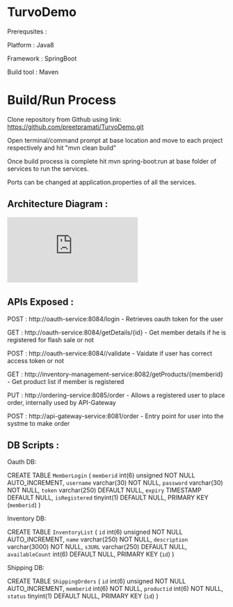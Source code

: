 # TurvoDemo
Prerequsites :

Platform : Java8

Framework : SpringBoot

Build tool : Maven


# Build/Run Process

Clone repository from Github using link: https://github.com/preetpramati/TurvoDemo.git

Open terminal/command prompt at base location and move to each project respectively and hit "mvn clean build"

Once build process is complete hit mvn spring-boot:run at base folder of services to run the services.

Ports can be changed at application.properties of all the services.




## Architecture Diagram :  

![Microservice Architecture](https://github.com/preetpramati/TurvoDemo/blob/master/Architecture.pdf)


## APIs Exposed :

POST : http://oauth-service:8084/login - Retrieves oauth token for the user

GET : http://oauth-service:8084/getDetails/{id} - Get member details if he is registered for flash sale or not

POST : http://oauth-service:8084//validate - Vaidate if user has correct access token or not

GET : http://inventory-management-service:8082/getProducts/{memberid} - Get product list if member is registered

PUT : http://ordering-service:8085/order - Allows a registered user to place order, internally used by API-Gateway

POST : http://api-gateway-service:8081/order - Entry point for user into the systme to make order


## DB Scripts :

Oauth DB:

CREATE TABLE `MemberLogin` (
  `memberid` int(6) unsigned NOT NULL AUTO_INCREMENT,
  `username` varchar(30) NOT NULL,
  `password` varchar(30) NOT NULL,
  `token` varchar(250) DEFAULT NULL,
  `expiry` TIMESTAMP DEFAULT NULL,
  `isRegistered` tinyint(1) DEFAULT NULL,
  PRIMARY KEY (`memberid`)
)

Inventory DB:

CREATE TABLE `InventoryList` (
  `id` int(6) unsigned NOT NULL AUTO_INCREMENT,
  `name` varchar(250) NOT NULL,
  `description` varchar(3000) NOT NULL,
  `s3URL` varchar(250) DEFAULT NULL,
  `availableCount` int(6) DEFAULT NULL,
  PRIMARY KEY (`id`)
)

Shipping DB:

CREATE TABLE `ShippingOrders` (
  `id` int(6) unsigned NOT NULL AUTO_INCREMENT,
  `memberid` int(6) NOT NULL,
  `productid` int(6)  NOT NULL,
  `status`   tinyint(1) DEFAULT NULL,
  PRIMARY KEY (`id`)
)




